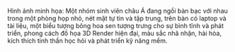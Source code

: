 Hình ảnh minh họa: Một nhóm sinh viên châu Á đang ngồi bàn bạc với nhau trong một phòng họp nhỏ, nét mặt tự tin và tập trung, trên bàn có laptop và tài liệu, một biểu tượng bông hoa sen tượng trưng cho sự bình tĩnh và phát triển, phong cách đồ họa 3D Render hiện đại, màu sắc nhã nhặn, hài hòa, kích thích tinh thần học hỏi và phát triển kỹ năng mềm.